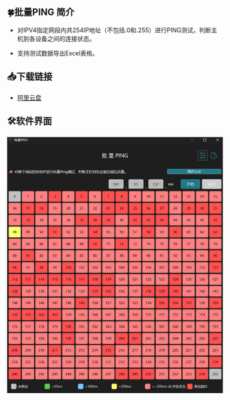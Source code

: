 ## 🍀批量PING 简介
- 对IPV4指定网段内共254IP地址（不包括.0和.255）进行PING测试，判断主机到各设备之间的连接状态。

- 支持测试数据导出Excel表格。

## 📥下载链接
- [阿里云盘](https://www.alipan.com/s/b7YVCuqoiwa)

## 🛠️软件界面
![主界面](https://github.com/Mrkinte/BatchPing/blob/main/Sample.png)